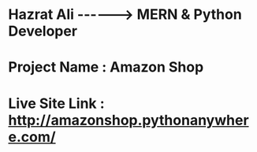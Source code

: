 # Hazrat Ali ------> MERN & Python Developer

# Project Name : Amazon Shop
# Live Site Link : http://amazonshop.pythonanywhere.com/
